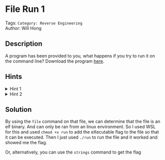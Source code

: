 # File Run 1
Tags: `Category: Reverse Engineering`\
Author: Will Hong

## Description

A program has been provided to you, what happens if you try to run it on the command line?
Download the program [here](https://artifacts.picoctf.net/c/309/run).

## Hints

<details>
<summary>Hint 1</summary>

To run the program at all, you must make it executable (i.e. `$ chmod +x run`)

</details>
<details>

<summary>Hint 2</summary>

Try running it by adding a '.' in front of the path to the file (i.e. `$ ./run`)

</details>

## Solution

By using the `file` command on that file, we can determine that the file is an elf binary. And can only be ran from an linux environment. So I used WSL for this and used `chmod +x run` to add the eXecutable flag to the file so that it can be executed. Then I just used `./run` to run the file and it worked and showed me the flag.

Or, alternatively, you can use the `strings` command to get the flag
